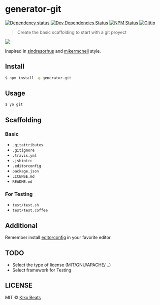 # generator-git

[![Dependency status](http://img.shields.io/david/Kikobeats/generator-git.svg?style=flat)](https://david-dm.org/Kikobeats/generator-git)
[![Dev Dependencies Status](http://img.shields.io/david/dev/Kikobeats/generator-git.svg?style=flat)](https://david-dm.org/Kikobeats/generator-git#info=devDependencies)
[![NPM Status](http://img.shields.io/npm/dm/generator-git.svg?style=flat)](https://www.npmjs.org/package/generator-git)
[![Gittip](http://img.shields.io/gittip/Kikobeats.svg?style=flat)](https://www.gittip.com/Kikobeats/)
> Create the basic scaffolding to start with a git proyect

![](http://i.imgur.com/T2DgNL0.gif)

Inspired in [sindresorhus](https://github.com/sindresorhus) and [mikermcneil](https://github.com/mikermcneil) style.

## Install

```bash
$ npm install -g generator-git
```

## Usage

```bash
$ yo git
```

## Scaffolding

### Basic

* `.gitattributes`
* `.gitignore`
* `.travis.yml`
* `.jshintrc`
* `.editorconfig`
* `package.json`
* `LICENSE.md`
* `README.md`

### For Testing

* `test/test.sh`
* `test/test.coffee`

## Additional

Remember install [editorconfig](http://editorconfig.org/) in your favorite editor.

## TODO

* Select the type of license (MIT/GNU/APACHE/...)
* Select framework for Testing

## LICENSE

MIT © [Kiko Beats](http://kikobeats.com)
